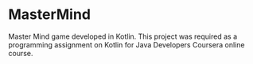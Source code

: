 # MasterMind
Master Mind game developed in Kotlin.
This project was required as a programming assignment on Kotlin for Java Developers Coursera online course.
